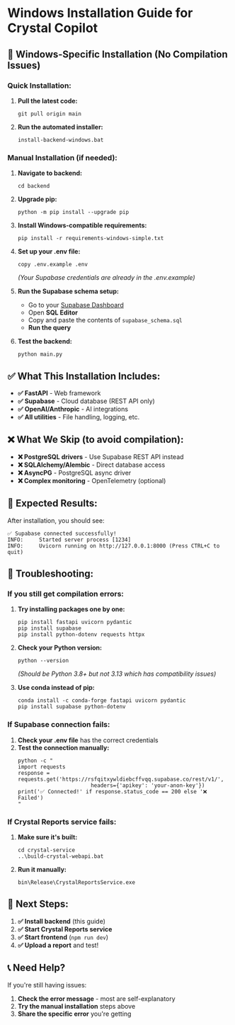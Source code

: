 # Windows Installation Guide for Crystal Copilot

## 🚨 **Windows-Specific Installation (No Compilation Issues)**

### **Quick Installation:**

1. **Pull the latest code:**
   ```batch
   git pull origin main
   ```

2. **Run the automated installer:**
   ```batch
   install-backend-windows.bat
   ```

### **Manual Installation (if needed):**

1. **Navigate to backend:**
   ```batch
   cd backend
   ```

2. **Upgrade pip:**
   ```batch
   python -m pip install --upgrade pip
   ```

3. **Install Windows-compatible requirements:**
   ```batch
   pip install -r requirements-windows-simple.txt
   ```

4. **Set up your .env file:**
   ```batch
   copy .env.example .env
   ```
   *(Your Supabase credentials are already in the .env.example)*

5. **Run the Supabase schema setup:**
   - Go to your [Supabase Dashboard](https://supabase.com/dashboard)
   - Open **SQL Editor**
   - Copy and paste the contents of `supabase_schema.sql`
   - **Run the query**

6. **Test the backend:**
   ```batch
   python main.py
   ```

## ✅ **What This Installation Includes:**

- **✅ FastAPI** - Web framework
- **✅ Supabase** - Cloud database (REST API only)
- **✅ OpenAI/Anthropic** - AI integrations
- **✅ All utilities** - File handling, logging, etc.

## ❌ **What We Skip (to avoid compilation):**

- **❌ PostgreSQL drivers** - Use Supabase REST API instead
- **❌ SQLAlchemy/Alembic** - Direct database access
- **❌ AsyncPG** - PostgreSQL async driver
- **❌ Complex monitoring** - OpenTelemetry (optional)

## 🎯 **Expected Results:**

After installation, you should see:

```
✅ Supabase connected successfully!
INFO:     Started server process [1234]
INFO:     Uvicorn running on http://127.0.0.1:8000 (Press CTRL+C to quit)
```

## 🐛 **Troubleshooting:**

### **If you still get compilation errors:**

1. **Try installing packages one by one:**
   ```batch
   pip install fastapi uvicorn pydantic
   pip install supabase
   pip install python-dotenv requests httpx
   ```

2. **Check your Python version:**
   ```batch
   python --version
   ```
   *(Should be Python 3.8+ but not 3.13 which has compatibility issues)*

3. **Use conda instead of pip:**
   ```batch
   conda install -c conda-forge fastapi uvicorn pydantic
   pip install supabase python-dotenv
   ```

### **If Supabase connection fails:**

1. **Check your .env file** has the correct credentials
2. **Test the connection manually:**
   ```batch
   python -c "
   import requests
   response = requests.get('https://rsfqitxywldiebcffvqq.supabase.co/rest/v1/', 
                          headers={'apikey': 'your-anon-key'})
   print('✅ Connected!' if response.status_code == 200 else '❌ Failed')
   "
   ```

### **If Crystal Reports service fails:**

1. **Make sure it's built:**
   ```batch
   cd crystal-service
   ..\build-crystal-webapi.bat
   ```

2. **Run it manually:**
   ```batch
   bin\Release\CrystalReportsService.exe
   ```

## 🚀 **Next Steps:**

1. **✅ Install backend** (this guide)
2. **✅ Start Crystal Reports service**
3. **✅ Start frontend** (`npm run dev`)
4. **✅ Upload a report** and test!

## 📞 **Need Help?**

If you're still having issues:

1. **Check the error message** - most are self-explanatory
2. **Try the manual installation** steps above
3. **Share the specific error** you're getting
